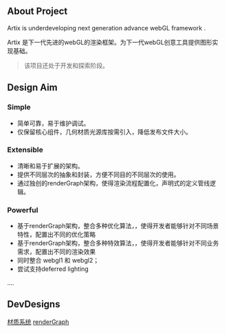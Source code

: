 ## About Project

Artix is underdeveloping next generation advance webGL framework .

Artix 是下一代先进的webGL的渲染框架。为下一代webGL创意工具提供图形实现基础。

> 该项目还处于开发和探索阶段。

## Design Aim

### Simple

* 简单可靠，易于维护调试。
* 仅保留核心组件，几何材质光源库按需引入，降低发布文件大小。

### Extensible

* 清晰和易于扩展的架构。
* 提供不同层次的抽象和封装，方便不同目的不同层次的使用。
* 通过独创的renderGraph架构，使得渲染流程配置化，声明式的定义管线逻辑。


### Powerful

* 基于renderGraph架构，整合多种优化算法，，使得开发者能够针对不同场景特性，配置出不同的优化策略
* 基于renderGraph架构，整合多种特效算法，，使得开发者能够针对不同业务需求，配置出不同的渲染效果
* 同时整合 webgl1 和 webgl2；
* 尝试支持deferred lighting

....

## DevDesigns

[材质系统](./src/material/dev-design.md)
[renderGraph](./src/render-graph/dev-design.md)